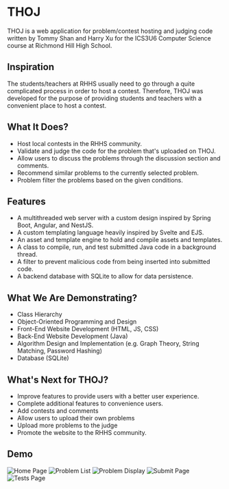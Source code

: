 # THOJ

THOJ is a web application for problem/contest hosting and judging code written by Tommy Shan and Harry Xu for the ICS3U6 Computer Science course at Richmond Hill High School.

## Inspiration

The students/teachers at RHHS usually need to go through a quite complicated process in order to host a contest. Therefore, THOJ was developed for the purpose of providing students and teachers with a convenient place to host a contest.

## What It Does?
 * Host local contests in the RHHS community.
 * Validate and judge the code for the problem that's uploaded on THOJ.
 * Allow users to discuss the problems through the discussion section and comments.
 * Recommend similar problems to the currently selected problem.
 * Problem filter the problems based on the given conditions.

## Features
 * A multithreaded web server with a custom design inspired by Spring Boot, Angular, and NestJS.
 * A custom templating language heavily inspired by Svelte and EJS.
 * An asset and template engine to hold and compile assets and templates.
 * A class to compile, run, and test submitted Java code in a background thread.
 * A filter to prevent malicious code from being inserted into submitted code.
 * A backend database with SQLite to allow for data persistence.

## What We Are Demonstrating?
 * Class Hierarchy
 * Object-Oriented Programming and Design
 * Front-End Website Development (HTML, JS, CSS)
 * Back-End Website Development (Java)
 * Algorithm Design and Implementation (e.g. Graph Theory, String Matching, Password Hashing)
 * Database (SQLite)

## What's Next for THOJ?
 * Improve features to provide users with a better user experience.
 * Complete additional features to convenience users.
 * Add contests and comments
 * Allow users to upload their own problems
 * Upload more problems to the judge
 * Promote the website to the RHHS community.

## Demo
![Home Page](https://github.com/HarryXu497/web-server/blob/master/demo/index.png)
![Problem List](https://github.com/HarryXu497/web-server/blob/master/demo/problems.png)
![Problem Display](https://github.com/HarryXu497/web-server/blob/master/demo/problem.png)
![Submit Page](https://github.com/HarryXu497/web-server/blob/master/demo/submit.png)
![Tests Page](https://github.com/HarryXu497/web-server/blob/master/demo/tests.png)
